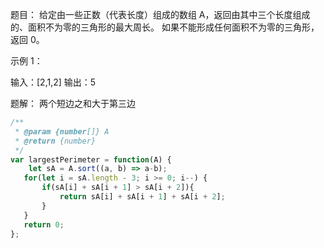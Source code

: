 题目：
给定由一些正数（代表长度）组成的数组 A，返回由其中三个长度组成的、面积不为零的三角形的最大周长。
如果不能形成任何面积不为零的三角形，返回 0。

示例 1：

输入：[2,1,2]
输出：5

 题解：
 两个短边之和大于第三边
 
 ```js
 /**
  * @param {number[]} A
  * @return {number}
  */
 var largestPerimeter = function(A) {
     let sA = A.sort((a, b) => a-b);
 	for(let i = sA.length - 3; i >= 0; i--) {
 		if(sA[i] + sA[i + 1] > sA[i + 2]){
 			return sA[i] + sA[i + 1] + sA[i + 2];
 		}
 	}
 	return 0;
 };
 ```